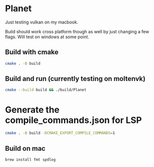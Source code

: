 # Planet

Just testing vulkan on my macbook.

Build should work cross platform though as well by just changing a few flags.
Will test on windows at some point.

## Build with cmake

```sh
cmake . -B build
```

## Build and run (currently testing on moltenvk)

```sh
cmake --build build && ./build/Planet
```

# Generate the compile_commands.json for LSP

```sh
cmake . -B build -DCMAKE_EXPORT_COMPILE_COMMANDS=1
```

## Build on mac

```sh
brew install fmt spdlog
```
